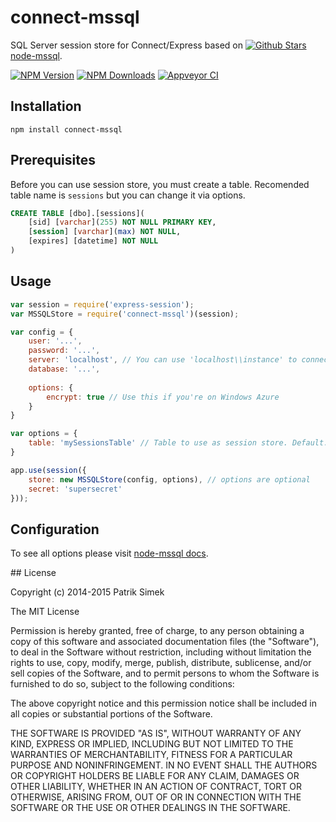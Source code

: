 # connect-mssql

SQL Server session store for Connect/Express based on [![Github Stars][mssql-image] node-mssql][mssql-url].

[![NPM Version][npm-image]][npm-url] [![NPM Downloads][downloads-image]][downloads-url] [![Appveyor CI][appveyor-image]][appveyor-url]

## Installation

    npm install connect-mssql

## Prerequisites

Before you can use session store, you must create a table. Recomended table name is `sessions` but you can change it via options.

```sql
CREATE TABLE [dbo].[sessions](
    [sid] [varchar](255) NOT NULL PRIMARY KEY,
    [session] [varchar](max) NOT NULL,
    [expires] [datetime] NOT NULL
)
```

## Usage

```javascript
var session = require('express-session');
var MSSQLStore = require('connect-mssql')(session);

var config = {
    user: '...',
    password: '...',
    server: 'localhost', // You can use 'localhost\\instance' to connect to named instance
    database: '...',
    
    options: {
        encrypt: true // Use this if you're on Windows Azure
    }
}

var options = {
	table: 'mySessionsTable' // Table to use as session store. Default: [sessions]
}

app.use(session({
    store: new MSSQLStore(config, options), // options are optional
    secret: 'supersecret'
}));
```

## Configuration

To see all options please visit [node-mssql docs](https://github.com/patriksimek/node-mssql#cfg-basic).

<a name="license" />
## License

Copyright (c) 2014-2015 Patrik Simek

The MIT License

Permission is hereby granted, free of charge, to any person obtaining a copy of this software and associated documentation files (the "Software"), to deal in the Software without restriction, including without limitation the rights to use, copy, modify, merge, publish, distribute, sublicense, and/or sell copies of the Software, and to permit persons to whom the Software is furnished to do so, subject to the following conditions:

The above copyright notice and this permission notice shall be included in all copies or substantial portions of the Software.

THE SOFTWARE IS PROVIDED "AS IS", WITHOUT WARRANTY OF ANY KIND, EXPRESS OR IMPLIED, INCLUDING BUT NOT LIMITED TO THE WARRANTIES OF MERCHANTABILITY, FITNESS FOR A PARTICULAR PURPOSE AND NONINFRINGEMENT. IN NO EVENT SHALL THE AUTHORS OR COPYRIGHT HOLDERS BE LIABLE FOR ANY CLAIM, DAMAGES OR OTHER LIABILITY, WHETHER IN AN ACTION OF CONTRACT, TORT OR OTHERWISE, ARISING FROM, OUT OF OR IN CONNECTION WITH THE SOFTWARE OR THE USE OR OTHER DEALINGS IN THE SOFTWARE.

[npm-image]: https://img.shields.io/npm/v/connect-mssql.svg?style=flat-square
[npm-url]: https://www.npmjs.com/package/connect-mssql
[downloads-image]: https://img.shields.io/npm/dm/connect-mssql.svg?style=flat-square
[downloads-url]: https://www.npmjs.com/package/connect-mssql
[david-image]: https://img.shields.io/david/patriksimek/connect-mssql.svg?style=flat-square
[david-url]: https://david-dm.org/patriksimek/connect-mssql
[appveyor-image]: https://img.shields.io/appveyor/ci/patriksimek/connect-mssql/master.svg?style=flat-square&label=tests
[appveyor-url]: https://ci.appveyor.com/project/patriksimek/connect-mssql

[mssql-url]: https://github.com/patriksimek/node-mssql
[mssql-image]: https://img.shields.io/github/stars/patriksimek/node-mssql.svg?style=flat-square&label=%E2%98%85